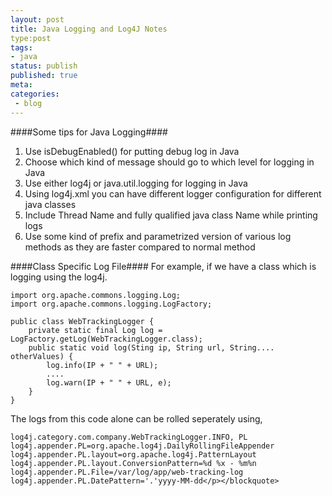 ```yaml
---
layout: post
title: Java Logging and Log4J Notes
type:post
tags:
- java
status: publish
published: true
meta:
categories:
 - blog
---
```

####Some tips for Java Logging####
1. Use isDebugEnabled() for putting debug log in Java   
2. Choose which kind of message should go to which level for logging in Java
3. Use either log4j or java.util.logging for logging in Java
4. Using log4j.xml you can have different logger configuration for different java classes
5. Include Thread Name and fully qualified java class Name while printing logs    
6. Use some kind of prefix and parametrized version of various log methods as they are faster compared to normal method

####Class Specific Log File####
For example, if we have a class which is logging using the log4j.


	import org.apache.commons.logging.Log;     
	import org.apache.commons.logging.LogFactory;      
	
	public class WebTrackingLogger {       
		private static final Log log = LogFactory.getLog(WebTrackingLogger.class);       
		public static void log(Sting ip, String url, String.... otherValues) {       
			log.info(IP + " " + URL);       
			....       
			log.warn(IP + " " + URL, e);       
		}
	}

The logs from this code alone can be rolled seperately using, 

	log4j.category.com.company.WebTrackingLogger.INFO, PL     
	log4j.appender.PL=org.apache.log4j.DailyRollingFileAppender      
	log4j.appender.PL.layout=org.apache.log4j.PatternLayout      
	log4j.appender.PL.layout.ConversionPattern=%d %x - %m%n      
	log4j.appender.PL.File=/var/log/app/web-tracking-log      
	log4j.appender.PL.DatePattern='.'yyyy-MM-dd</p></blockquote>
